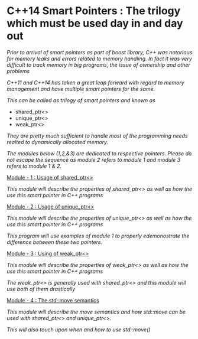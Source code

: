 # C++14 Smart Pointers : The trilogy which must be used day in and day out

*Prior to arrival of smart pointers as part of boost library, C++ was notorious for memory leaks and  errors related to memory handling. In fact it was very difficult to track memory in big programs, the issue of ownership and other problems*

*C++11 and C++14 has taken a great leap forward with regard to memory management and have multiple smart pointers for the same.*

*This can be called as trilogy of smart pointers and known as*

* shared_ptr<>
* unique_ptr<>
* weak_ptr<>

*They are pretty much sufficient to handle most of the programming needs realted to dynamically allocated memory.*

*The modules below (1,2,&3) are dedicated to respective pointers. Please do not escape the sequence as module 2 refers to module 1 and module 3 refers to module 1 & 2.*

[Module - 1 : Usage of shared_ptr<>](https://github.com/9lean/CplusPlus_SmartPointer/tree/master/CplusPlus_SmartPointer/Module1_shared_ptr)

*This module will describe the properties of shared_ptr<> as well as how the use this smart pointer in C++ programs*

[Module - 2 : Usage of unique_ptr<>]()

*This module will describe the properties of unique_ptr<> as well as how the use this smart pointer in C++ programs*

*This program will use examples of module 1 to properly edemonostrate the difference between these two pointers.*

[Module - 3 : Using of weak_ptr<>]()

*This module will describe the properties of weak_ptr<> as well as how the use this smart pointer in C++ programs*

*The weak_ptr<> is generally used with shared_ptr<> and this module will use both of them drastically*

[Module - 4 : The std::move semantics]()

*This module will describe the move semantics and how std::move can be used with shared_ptr<> and unique_ptr<>.*

*This will also touch upon when and how to use std::move()*
